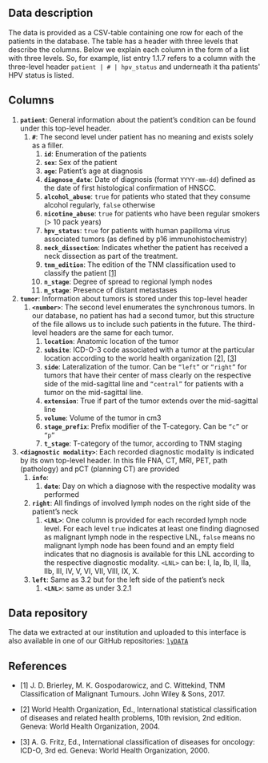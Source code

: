 ## Data description

The data is provided as a CSV-table containing one row for each of the patients in the database. The table has a header with three levels that describe the columns. Below we explain each column in the form of a list with three levels. So, for example, list entry 1.1.7 refers to a column with the three-level header `patient | # | hpv_status` and underneath it tha patients' HPV status is listed.

## Columns

1. **`patient`**: General information about the patient’s condition can be found under this top-level header.
    1. **`#`**: The second level under patient has no meaning and exists solely as a filler.
        1. **`id`**: Enumeration of the patients
        1. **`sex`**: Sex of the patient
        1. **`age`**: Patient’s age at diagnosis
        1. **`diagnose_date`**: Date of diagnosis (format `YYYY-mm-dd`) defined as the date of first histological confirmation of HNSCC.
        1. **`alcohol_abuse`**: `true` for patients who stated that they consume alcohol regularly, `false` otherwise
        1. **`nicotine_abuse`**: `true` for patients who have been regular smokers (> 10 pack years)
        1. **`hpv_status`**: `true` for patients with human papilloma virus associated tumors (as defined by p16 immunohistochemistry)
        1. **`neck_dissection`**: Indicates whether the patient has received a neck dissection as part of the treatment.
        1. **`tnm_edition`**: The edition of the TNM classification used to classify the patient [[1]](#1)
        1. **`n_stage`**: Degree of spread to regional lymph nodes
        1. **`m_stage`**: Presence of distant metastases
2. **`tumor`**: Information about tumors is stored under this top-level header
    1. **`<number>`**: The second level enumerates the synchronous tumors. In our database, no patient has had a second tumor, but this structure of the file allows us to include such patients in the future. The third-level headers are the same for each tumor.
        1. **`location`**: Anatomic location of the tumor
        1. **`subsite`**: ICD-O-3 code associated with a tumor at the particular location according to the world health organization [[2]](#2), [[3]](#3)
        1. **`side`**: Lateralization of the tumor. Can be `“left”` or `“right”` for tumors that have their center of mass clearly on the respective side of the mid-sagittal line and `“central”` for patients with a tumor on the mid-sagittal line.
        1. **`extension`**: True if part of the tumor extends over the mid-sagittal line
        1. **`volume`**: Volume of the tumor in cm3
        1. **`stage_prefix`**: Prefix modifier of the T-category. Can be `“c”` or `“p”`
        1. **`t_stage`**: T-category of the tumor, according to TNM staging
3. **`<diagnostic modality>`**: Each recorded diagnostic modality is indicated by its own top-level header. In this file FNA, CT, MRI, PET, path (pathology) and pCT (planning CT) are provided
    1. **`info`**:
        1. **`date`**: Day on which a diagnose with the respective modality was performed
    1. **`right`**: All findings of involved lymph nodes on the right side of the patient’s neck
        1. **`<LNL>`**: One column is provided for each recorded lymph node level. For each level `true` indicates at least one finding diagnosed as malignant lymph node in the respective LNL, `false` means no malignant lymph node has been found and an empty field indicates that no diagnosis is available for this LNL according to the respective diagnostic modality. `<LNL>` can be: I, Ia, Ib, II, IIa, IIb, III, IV, V, VI, VII, VIII, IX, X.
    1. **`left`**: Same as 3.2 but for the left side of the patient’s neck
        1. **`<LNL>`**: same as under 3.2.1


## Data repository

The data we extracted at our institution and uploaded to this interface is also available in one of our GitHub repositories: [`lyDATA`](https://github.com/rmnldwg/lydata)


## References
* <a id="1">[1]</a>
J. D. Brierley, M. K. Gospodarowicz, and C. Wittekind,
TNM Classification of Malignant Tumours.
John Wiley & Sons, 2017.

* <a id="2">[2]</a>
World Health Organization, Ed.,
International statistical classification of diseases and related health problems, 10th revision, 2nd edition.
Geneva: World Health Organization, 2004.

* <a id="3">[3]</a>
A. G. Fritz, Ed.,
International classification of diseases for oncology: ICD-O, 3rd ed.
Geneva: World Health Organization, 2000.
